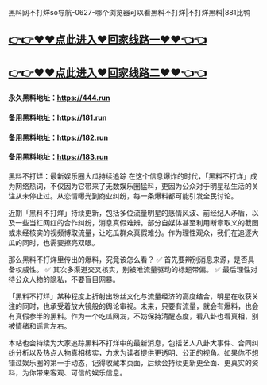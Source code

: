 黑料网不打烊so导航-0627-哪个浏览器可以看黑料不打烊|不打烊黑料|881比鸭

## [👉👉♥♥点此进入♥回家线路一♥♥👈👈](https://unpkg.com/182run/index.html)
## [👉👉♥♥点此进入♥回家线路二♥♥👈👈](https://unpkg.com/182-1run/index.html)

#### 永久黑料地址：https://444.run
#### 备用黑料地址：https://181.run
#### 备用黑料地址：https://182.run
#### 备用黑料地址：https://183.run


黑料不打烊：最新娱乐圈大瓜持续追踪
在这个信息爆炸的时代，「黑料不打烊」成为网络热词，不仅因为它带来了无数娱乐圈猛料，更因为公众对于明星私生活的关注从未停止过。从恋情曝光到商业纠纷，每一条爆料都可能引发全民讨论。

近期「黑料不打烊」持续更新，包括多位流量明星的感情风波、前经纪人矛盾，以及一些当红网红的合作纠纷，消息真假难辨。部分自媒体甚至利用断章取义的截图或未经核实的视频博取流量，让吃瓜群众真假难分。作为理性观众，我们在追逐大瓜的同时，也需要擦亮双眼。

那么黑料不打烊里传出的爆料，究竟该怎么看？
✅ 首先要辨别消息来源，是否具备权威性。
✅ 其次多渠道交叉核实，别被唯流量驱动的标题带偏。
✅ 最后理性对待公众人物的隐私，不要盲目网暴。

「黑料不打烊」某种程度上折射出粉丝文化与流量经济的高度结合，明星在收获关注的同时，也承受着放大镜般的舆论审视。未来，只要有流量，就会有爆料，也会有真假参半的黑料。作为一个吃瓜网友，不妨保持清醒态度，看八卦也看真相，别被情绪和谣言左右。

本站也会持续为大家追踪黑料不打烊中的最新消息，包括艺人八卦大事件、合同纠纷分析以及热点人物真相核实，力求为读者提供更透明、公正的视角。如果你不想错过娱乐圈的第一手动态，记得收藏本页面，后续会持续更新更全面、更真实的资料，为你带来客观、可信的娱乐信息。

